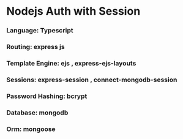 # Nodejs Auth with Session

### Language: Typescript 
### Routing: express js
### Template Engine: ejs , express-ejs-layouts
### Sessions: express-session , connect-mongodb-session
### Password Hashing: bcrypt
### Database: mongodb
### Orm: mongoose

